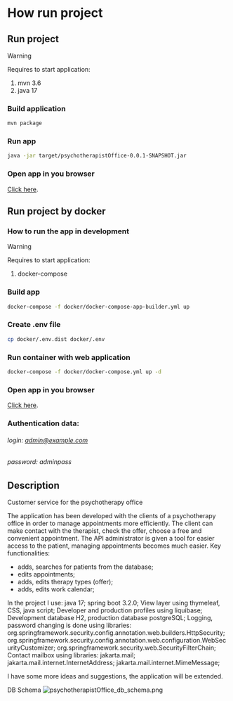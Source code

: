 # How run project

## Run project

> [!WARNING]
> Requires to start application:
> 1. mvn 3.6
> 2. java 17

### Build application
```sh
mvn package
```

### Run app
```sh
java -jar target/psychotherapistOffice-0.0.1-SNAPSHOT.jar
```

### Open app in you browser
[Click here](http://localhost:8080/).

## Run project by docker

### How to run the app in development

> [!WARNING]
> Requires to start application:
> 1. docker-compose

### Build app

```sh
docker-compose -f docker/docker-compose-app-builder.yml up
```

### Create .env file
```sh
cp docker/.env.dist docker/.env
```

### Run container with web application

```sh
docker-compose -f docker/docker-compose.yml up -d
```

### Open app in you browser
[Click here](http://localhost:8080/).

### Authentication data:
###### login: admin@example.com
###### password: adminpass

## Description
Customer service for the psychotherapy office

The application has been developed with the clients of a psychotherapy office in order to manage appointments more efficiently.
The client can make contact with the therapist,
check the offer, choose a free and convenient appointment.
The API administrator is given a tool for easier access to the patient,
managing appointments becomes much easier.
Key functionalities:
- adds, searches for patients from the database;
- edits appointments;
- adds, edits therapy types (offer);
- adds, edits work calendar;


In the project I use:
java 17;
spring boot 3.2.0;
View layer using thymeleaf, CSS, java script;
Developer and production profiles using liquibase;
Development database H2, production database postgreSQL;
Logging, password changing is done using libraries:
org.springframework.security.config.annotation.web.builders.HttpSecurity;
org.springframework.security.config.annotation.web.configuration.WebSecurityCustomizer;
org.springframework.security.web.SecurityFilterChain;
Contact mailbox using libraries:
jakarta.mail;
jakarta.mail.internet.InternetAddress;
jakarta.mail.internet.MimeMessage;

I have some more ideas and suggestions, the application will be extended.

DB Schema
![psychotherapistOffice_db_schema.png](src%2402Fmain%2Fresources%2Fstatic%2Fimages%2FpsychotherapistOffice_db_schema.png)